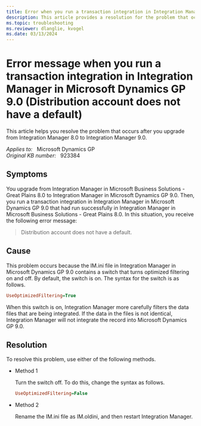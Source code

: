 ```yaml
---
title: Error when you run a transaction integration in Integration Manager
description: This article provides a resolution for the problem that occurs after you upgrade from Integration Manager 8.0 to Integration Manager 9.0.
ms.topic: troubleshooting
ms.reviewer: dlanglie, kvogel
ms.date: 03/13/2024
---
```

# Error message when you run a transaction integration in Integration Manager in Microsoft Dynamics GP 9.0 (Distribution account does not have a default)

This article helps you resolve the problem that occurs after you upgrade from Integration Manager 8.0 to Integration Manager 9.0.

_Applies to:_ &nbsp; Microsoft Dynamics GP  
_Original KB number:_ &nbsp; 923384

## Symptoms

You upgrade from Integration Manager in Microsoft Business Solutions - Great Plains 8.0 to Integration Manager in Microsoft Dynamics GP 9.0. Then, you run a transaction integration in Integration Manager in Microsoft Dynamics GP 9.0 that had run successfully in Integration Manager in Microsoft Business Solutions - Great Plains 8.0. In this situation, you receive the following error message:

> Distribution account does not have a default.

## Cause

This problem occurs because the IM.ini file in Integration Manager in Microsoft Dynamics GP 9.0 contains a switch that turns optimized filtering on and off. By default, the switch is on. The syntax for the switch is as follows.

```ini
UseOptimizedFiltering=True
```

When this switch is on, Integration Manager more carefully filters the data files that are being integrated. If the data in the files is not identical, Integration Manager will not integrate the record into Microsoft Dynamics GP 9.0.

## Resolution

To resolve this problem, use either of the following methods.

- Method 1

    Turn the switch off. To do this, change the syntax as follows.

    ```ini
    UseOptimizedFiltering=False
    ```

- Method 2

    Rename the IM.ini file as IM.oldini, and then restart Integration Manager.
